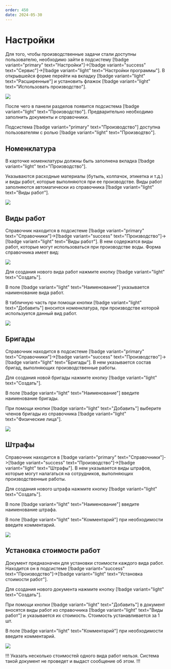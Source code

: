 ```yaml
---
order: 450
date: 2024-05-30
---
```


# Настройки

Для того, чтобы производственные задачи стали доступны пользователю, необходимо зайти в 
подсистему [!badge variant="primary" text="Настройки"]->[!badge variant="success" text="Сервис"]->[!badge variant="light" text="Настройки программы"]. В открывшейся форме перейти на вкладку [!badge variant="light" text="Расширенные"] и установить флажок [!badge variant="light" text="Использовать производство"].

![](/images/производство/пр.jpg)


После чего в панели разделов появится подсистема [!badge variant="light" text="Производство"]. Предварительно необходимо заполнить документы и справочники.

Подсистема [!badge variant="primary" text="Производство"] доступна пользователям с ролью [!badge variant="light" text="Производтво"]. 

## Номенклатура

В карточке номенклатуры должны быть заполнена вкладка [!badge variant="light" text="Производство"].

Указываются расходные материалы (бутыль, колпачок, этикетка и т.д.) и виды работ, которые выполняются при ее производстве.
Виды работ заполняются автоматически из справочника [!badge variant="light" text="Виды работ"]. 

![](/images/производство/пр1.jpg)

## Виды работ

Справочник находится в подсистеме [!badge variant="primary" text="Справочники"]->[!badge variant="success" text="Производство"]->[!badge variant="light" text="Виды работ"]. В нем содержатся виды работ, которые могут использоваться при производстве воды. Форма справочника имеет вид:

![](/images/производство/пр3.jpg)

Для создания нового вида работ нажмите кнопку [!badge variant="light" text="Создать"].

В поле [!badge variant="light" text="Наименование"] указывается наименование вида работ.

В табличную часть при помощи кнопки [!badge variant="light" text="Добавить"] вносится номенклатура, при производстве 
которой используется данный вид работ.

![](/images/производство/пр.gif)

## Бригады

Справочник находится в подсистеме [!badge variant="primary" text="Справочники"]->[!badge variant="success" text="Производство"]->[!badge variant="light" text="Бригады"]. В нем указывается состав бригад, выполняющих производственные работы. 

Для создания новой бригады нажмите кнопку [!badge variant="light" text="Создать"]. 

В поле [!badge variant="light" text="Наименование"] введите наименование бригады.

При помощи кнопки [!badge variant="light" text="Добавить"] выберите членов бригады из справочника [!badge variant="light" text="Физические лица"].

![](/images/производство/пр1.gif)

## Штрафы

Справочник находится в [!badge variant="primary" text="Справочники"]->[!badge variant="success" text="Производство"]->[!badge variant="light" text="Штрафы"]. В нем указывается виды штрафов, которые могут налагаться на сотрудников, выполняющих производственные работы.

Для создания нового штрафа нажмите кнопку [!badge variant="light" text="Создать"].

В поле [!badge variant="light" text="Наименование"] введите наименование штрафа.

В поле [!badge variant="light" text="Комментарий"] при необходимости введите комментарий.

![](/images/производство/пр3.gif)

## Установка стоимости работ

Документ предназначен для установки стоимости каждого вида работ. Находится он в подсистеме [!badge variant="success" text="Производство"]->[!badge variant="light" text="Установка стоимости работ"].

Для создания нового документа нажмите кнопку [!badge variant="light" text="Создать"].

При помощи кнопки [!badge variant="light" text="Добавить"] в документ вносятся виды работ из справочника [!badge variant="light" text="Виды работ"]  и указывается их стоимость. Стоимость устанавливается за 1 шт.

В поле [!badge variant="light" text="Комментарий"]  при необходимости введите комментарий.

![](/images/производство/пр4.gif)

!!!
Указать несколько стоимостей одного вида работ нельзя. Система такой документ не 
проведет и выдаст сообщение об этом.
!!!
